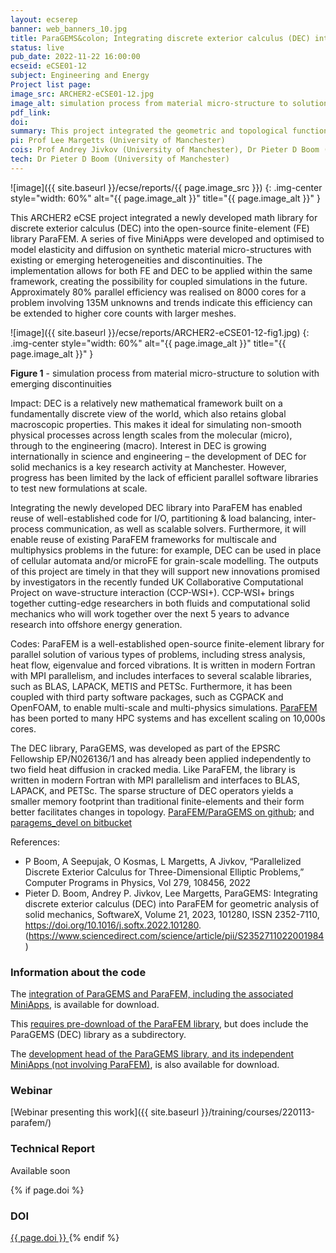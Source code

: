 ```yaml
---
layout: ecserep
banner: web_banners_10.jpg
title: ParaGEMS&colon; Integrating discrete exterior calculus (DEC) into ParaFEM for geometric analysis of solid mechanics
status: live
pub_date: 2022-11-22 16:00:00
ecseid: eCSE01-12
subject: Engineering and Energy
Project list page:
image_src: ARCHER2-eCSE01-12.jpg
image_alt: simulation process from material micro-structure to solution with emerging discontinuities
pdf_link: 
doi: 
summary: This project integrated the geometric and topological functions of the new discrete exterior calculus (DEC) library ParaGEMS into ParaFEM, a well-established open-source finite-element library. A series of five MiniApps was developed and optimised to model elasticity and diffusion on synthetic material micro-structures with existing or emerging heterogeneities and discontinuities. The outputs of the project will support new innovations promised by the recently funded UK Collaborative Computational Project on wave-structure interaction (CCP-WSI+), which brings together cutting-edge research in both fluids and computational solid mechanics to advance research into offshore energy generation.
pi: Prof Lee Margetts (University of Manchester)
cois: Prof Andrey Jivkov (University of Manchester), Dr Pieter D Boom (University of Manchester)
tech: Dr Pieter D Boom (University of Manchester) 
---
```




![image]({{ site.baseurl }}/ecse/reports/{{ page.image_src }})
{: .img-center style="width: 60%" alt="{{ page.image_alt }}" title="{{ page.image_alt }}" }



This ARCHER2 eCSE project integrated a newly developed math library for discrete exterior calculus (DEC) into the open-source finite-element (FE) library ParaFEM. A series of five MiniApps were developed and optimised to model elasticity and diffusion on synthetic material micro-structures with existing or emerging heterogeneities and discontinuities. The implementation allows for both FE and DEC to be applied within the same framework, creating the possibility for coupled simulations in the future. Approximately 80% parallel efficiency was realised on 8000 cores for a problem involving 135M unknowns and trends indicate this efficiency can be extended to higher core counts with larger meshes.

![image]({{ site.baseurl }}/ecse/reports/ARCHER2-eCSE01-12-fig1.jpg)
{: .img-center style="width: 60%" alt="{{ page.image_alt }}" title="{{ page.image_alt }}" }

**Figure 1** - simulation process from material micro-structure to solution with emerging discontinuities

Impact: DEC is a relatively new mathematical framework built on a fundamentally discrete view of the world, which also retains global macroscopic properties. This makes it ideal for simulating non-smooth physical processes across length scales from the molecular (micro), through to the engineering (macro). Interest in DEC is growing internationally in science and engineering – the development of DEC for solid mechanics is a key research activity at Manchester. However, progress has been limited by the lack of efficient parallel software libraries to test new formulations at scale. 

Integrating the newly developed DEC library into ParaFEM has enabled reuse of well-established code for I/O, partitioning & load balancing, inter-process communication, as well as scalable solvers. Furthermore, it will enable reuse of existing ParaFEM frameworks for multiscale and multiphysics problems in the future: for example, DEC can be used in place of cellular automata and/or microFE for grain-scale modelling.
The outputs of this project are timely in that they will support new innovations promised by investigators in the recently funded UK Collaborative Computational Project on wave-structure interaction (CCP-WSI+). CCP-WSI+ brings together cutting-edge researchers in both fluids and computational solid mechanics who will work together over the next 5 years to advance research into offshore energy generation. 

Codes: ParaFEM is a well-established open-source finite-element library for parallel solution of various types of problems, including stress analysis, heat flow, eigenvalue and forced vibrations. It is written in modern Fortran with MPI parallelism, and includes interfaces to several scalable libraries, such as BLAS, LAPACK, METIS and PETSc. Furthermore, it has been coupled with third party software packages, such as CGPACK and OpenFOAM, to enable multi-scale and multi-physics simulations. [ParaFEM](https://github.com/ParaFEM/ParaFEM) has been ported to many HPC systems and has excellent scaling on 10,000s cores. 
 
The DEC library, ParaGEMS, was developed as part of the EPSRC Fellowship EP/N026136/1 and has already been applied independently to two field heat diffusion in cracked media. Like ParaFEM, the library is written in modern Fortran with MPI parallelism and interfaces to BLAS, LAPACK, and PETSc. The sparse structure of DEC operators yields a smaller memory footprint than traditional finite-elements and their form better facilitates changes in topology. [ParaFEM/ParaGEMS on github](https://github.com/ParaFEM/ParaGEMS); and [paragems_devel on bitbucket]( https://bitbucket.org/pieterboom/paragems_devel)

References:
-	P Boom, A Seepujak, O Kosmas, L Margetts, A Jivkov, “Parallelized Discrete Exterior Calculus for Three-Dimensional Elliptic Problems,” Computer Programs in Physics, Vol 279, 108456, 2022
-	Pieter D. Boom, Andrey P. Jivkov, Lee Margetts, ParaGEMS: Integrating discrete exterior calculus (DEC) into ParaFEM for geometric analysis of solid mechanics, SoftwareX, Volume 21, 2023, 101280, ISSN 2352-7110, https://doi.org/10.1016/j.softx.2022.101280. (https://www.sciencedirect.com/science/article/pii/S2352711022001984)



### Information about the code


 
The [integration of ParaGEMS and ParaFEM, including the associated MiniApps](https://github.com/ParaFEM/ParaGEMS), is available for download.

This [requires pre-download of the ParaFEM library](https://github.com/ParaFEM/ParaFEM), but does include the ParaGEMS (DEC) library as a subdirectory.

The [development head of the ParaGEMS library, and its independent MiniApps (not involving ParaFEM)](https://bitbucket.org/pieterboom/paragems_devel/src/master/), is also available for download. 


### Webinar

[Webinar presenting this work]({{ site.baseurl }}/training/courses/220113-parafem/)


### Technical Report

<!--
[Download as PDF]({{ site.baseurl }}/ecse/reports/{{ page.pdf_link }}) 
-->

Available soon


{% if page.doi  %}
### DOI
  <a href="https://doi.org/{{ page.doi }}">
     {{ page.doi }}
  </a>
{% endif %}